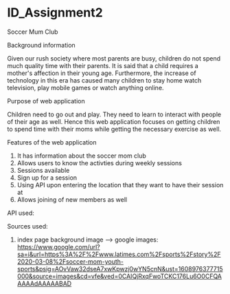 # ID_Assignment2
Soccer Mum Club

Background information

Given our rush society where most parents are busy, children do not spend much quality time with their parents. It is said that a child requires
a mother's affection in their young age. Furthermore, the increase
of technology in this era has caused many children to stay home watch television, play mobile games or watch anything online. 

Purpose of web application

Children need to go out and play. They need to learn to interact with people of their age as well. Hence this web application focuses on getting children to spend time with their moms while getting the necessary exercise as well.

Features of the web application
1. It has information about the soccer mom club
2. Allows users to know the activties during weekly sessions
3. Sessions available 
4. Sign up for a session
5. Using API upon entering the location that they want to have their session at 
6. Allows joining of new members as well

API used:



Sources used:
1. index page background image --> google images: https://www.google.com/url?sa=i&url=https%3A%2F%2Fwww.latimes.com%2Fsports%2Fstory%2F2020-03-08%2Fsoccer-mom-youth-sports&psig=AOvVaw32dseA7xwKpwzj0wYN5cnN&ust=1608976377715000&source=images&cd=vfe&ved=0CAIQjRxqFwoTCKC176Lu6O0CFQAAAAAdAAAAABAD